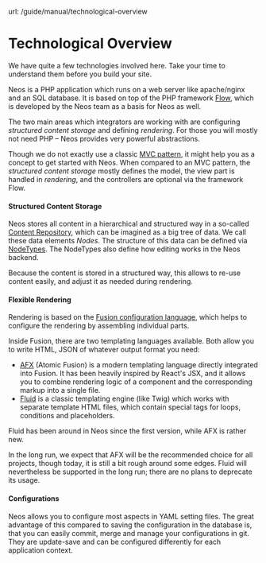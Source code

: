 url: /guide/manual/technological-overview
# Tech­no­logi­cal Overview

We have quite a few technologies involved here. Take your time to understand them before you build your site. 

Neos is a PHP application which runs on a web server like apache/nginx and an SQL database. It is based on top of the PHP framework [Flow](https://flow.neos.io/), which is developed by the Neos team as a basis for Neos as well.

The two main areas which integrators are working with are configuring _structured content storage_ and defining _rendering_. For those you will mostly not need PHP – Neos provides very powerful abstractions.

Though we do not exactly use a classic [MVC pattern](https://en.wikipedia.org/wiki/Model%E2%80%93view%E2%80%93controller), it might help you as a concept to get started with Neos. When compared to an MVC pattern, the _structured content storage_ mostly defines the model, the view part is handled in _rendering_, and the controllers are optional via the framework Flow.

#### Structured Content Storage

Neos stores all content in a hierarchical and structured way in a so-called [Content Repository](/guide/manual/content-repository), which can be imagined as a big tree of data. We call these data elements _Nodes_. The structure of this data can be defined via [NodeTypes](/guide/manual/content-repository/nodetype-definition). The NodeTypes also define how editing works in the Neos backend.

Because the content is stored in a structured way, this allows to re-use content easily, and adjust it as needed during rendering.

#### Flexible Rendering

Rendering is based on the [Fusion configuration language](/guide/manual/rendering/fusion), which helps to configure the rendering by assembling individual parts.

Inside Fusion, there are two templating languages available. Both allow you to write HTML, JSON of whatever output format you need:

*   [AFX](/guide/manual/rendering/afx) (Atomic Fusion) is a modern templating language directly integrated into Fusion. It has been heavily inspired by React's JSX, and it allows you to combine rendering logic of a component and the corresponding markup into a single file.
*   [Fluid](/guide/manual/rendering/fluid) is a classic templating engine (like Twig) which works with separate template HTML files, which contain special tags for loops, conditions and placeholders.

Fluid has been around in Neos since the first version, while AFX is rather new.

In the long run, we expect that AFX will be the recommended choice for all projects, though today, it is still a bit rough around some edges. Fluid will nevertheless be supported in the long run; there are no plans to deprecate its usage.

#### Configurations

Neos allows you to configure most aspects in YAML setting files. The great advantage of this compared to saving the configuration in the database is, that you can easily commit, merge and manage your configurations in git. They are update-save and can be configured differently for each application context.